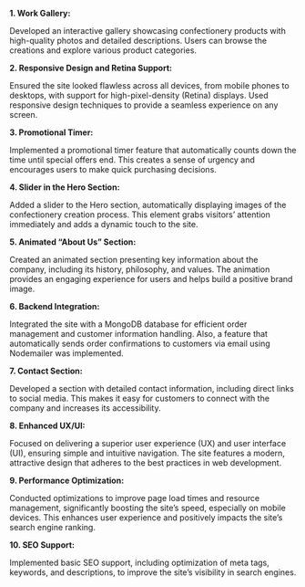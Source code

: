 **1. Work Gallery:**

Developed an interactive gallery showcasing confectionery products with
high-quality photos and detailed descriptions. Users can browse the creations
and explore various product categories.

**2. Responsive Design and Retina Support:**

Ensured the site looked flawless across all devices, from mobile phones to
desktops, with support for high-pixel-density (Retina) displays. Used responsive
design techniques to provide a seamless experience on any screen.

**3. Promotional Timer:**

Implemented a promotional timer feature that automatically counts down the time
until special offers end. This creates a sense of urgency and encourages users
to make quick purchasing decisions.

**4. Slider in the Hero Section:**

Added a slider to the Hero section, automatically displaying images of the
confectionery creation process. This element grabs visitors’ attention
immediately and adds a dynamic touch to the site.

**5. Animated “About Us” Section:**

Created an animated section presenting key information about the company,
including its history, philosophy, and values. The animation provides an
engaging experience for users and helps build a positive brand image.

**6. Backend Integration:**

Integrated the site with a MongoDB database for efficient order management and
customer information handling. Also, a feature that automatically sends order
confirmations to customers via email using Nodemailer was implemented.

**7. Contact Section:**

Developed a section with detailed contact information, including direct links to
social media. This makes it easy for customers to connect with the company and
increases its accessibility.

**8. Enhanced UX/UI:**

Focused on delivering a superior user experience (UX) and user interface (UI),
ensuring simple and intuitive navigation. The site features a modern, attractive
design that adheres to the best practices in web development.

**9. Performance Optimization:**

Conducted optimizations to improve page load times and resource management,
significantly boosting the site’s speed, especially on mobile devices. This
enhances user experience and positively impacts the site’s search engine
ranking.

**10. SEO Support:**

Implemented basic SEO support, including optimization of meta tags, keywords,
and descriptions, to improve the site’s visibility in search engines.
